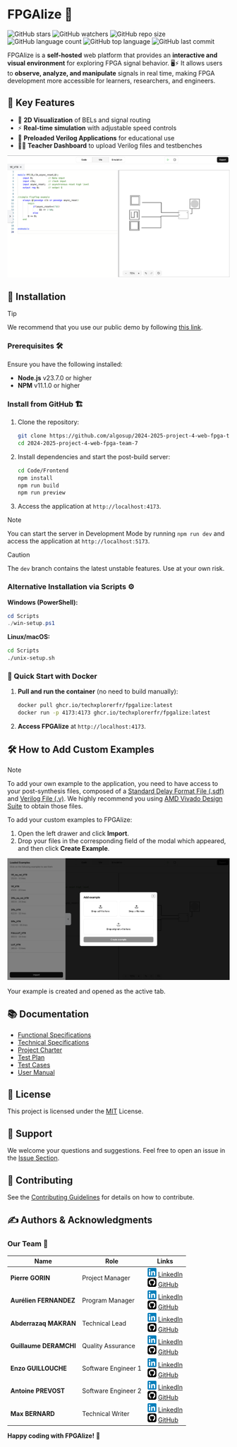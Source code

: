 # FPGAlize 👋

![GitHub stars](https://img.shields.io/github/stars/algosup/2024-2025-project-4-web-fpga-team-7?style=social) ![GitHub watchers](https://img.shields.io/github/watchers/algosup/2024-2025-project-4-web-fpga-team-7?style=social) ![GitHub repo size](https://img.shields.io/github/repo-size/algosup/2024-2025-project-4-web-fpga-team-7) ![GitHub language count](https://img.shields.io/github/languages/count/algosup/2024-2025-project-4-web-fpga-team-7) ![GitHub top language](https://img.shields.io/github/languages/top/algosup/2024-2025-project-4-web-fpga-team-7) ![GitHub last commit](https://img.shields.io/github/last-commit/algosup/2024-2025-project-4-web-fpga-team-7?color=red)

FPGAlize is a **self-hosted** web platform that provides an **interactive and visual environment** for exploring FPGA signal behavior. 🖥️⚡ It allows users to **observe, analyze, and manipulate** signals in real time, making FPGA development more accessible for learners, researchers, and engineers.

## 🔑 Key Features

- 🎨 **2D Visualization** of BELs and signal routing
- ⚡ **Real-time simulation** with adjustable speed controls
- 📜 **Preloaded Verilog Applications** for educational use
- 👨‍🏫 **Teacher Dashboard** to upload Verilog files and testbenches

<!-- To replace by a GIF -->
![Example FPGAlize image](demo.png)

## 🚀 Installation

> [!TIP]
> We recommend that you use our public demo by following [this link](https://fpgalize.vercel.app/).

### Prerequisites 🛠️
Ensure you have the following installed:
- **Node.js** v23.7.0 or higher
- **NPM** v11.1.0 or higher

### Install from GitHub 🏗️

1. Clone the repository:
   ```bash
   git clone https://github.com/algosup/2024-2025-project-4-web-fpga-team-7.git
   cd 2024-2025-project-4-web-fpga-team-7
   ```
2. Install dependencies and start the post-build server:
   ```bash
   cd Code/Frontend
   npm install
   npm run build
   npm run preview
   ```
3. Access the application at `http://localhost:4173`.

> [!NOTE]
> You can start the server in Development Mode by running `npm run dev` and access the application at `http://localhost:5173`.

> [!CAUTION]
> The `dev` branch contains the latest unstable features. Use at your own risk.

### Alternative Installation via Scripts ⚙️

**Windows (PowerShell):**
```ps1
cd Scripts
./win-setup.ps1
```

**Linux/macOS:**
```bash
cd Scripts
./unix-setup.sh
```

### 🐳 Quick Start with Docker

1. **Pull and run the container** (no need to build manually):
   ```bash
   docker pull ghcr.io/techxplorerfr/fpgalize:latest
   docker run -p 4173:4173 ghcr.io/techxplorerfr/fpgalize:latest
   ```

2. **Access FPGAlize** at `http://localhost:4173`.

## 🛠️ How to Add Custom Examples

> [!NOTE]
> To add your own example to the application, you need to have access to your post-synthesis files, composed of a [Standard Delay Format File (.sdf)](https://en.wikipedia.org/wiki/Standard_Delay_Format) and [Verilog File (.v)](https://en.wikipedia.org/wiki/Verilog). We highly recommend you using [AMD Vivado Design Suite](https://www.amd.com/fr/products/software/adaptive-socs-and-fpgas/vivado.html) to obtain those files.

To add your custom examples to FPGAlize:

1. Open the left drawer and click **Import**.
2. Drop your files in the corresponding field of the modal which appeared, and then click **Create Example**.

![Examples](examples.png)

Your example is created and opened as the active tab.

<!-- Add a GIF here -->

## 📚 Documentation
- [Functional Specifications](Documents/FunctionalSpecifications/FunctionalSpecifications.md)
- [Technical Specifications](Documents/TechnicalSpecifications/TechnicalSpecifications.md)
- [Project Charter](Documents/Management/ProjectCharter.md)
- [Test Plan](Documents/QA/TestPlan.md)
- [Test Cases](Documents/QA/TestCases.md)
- [User Manual](Documents/UserManual/UserManual.pdf)

## 📜 License

This project is licensed under the [MIT](./LICENSE.md) License.

## 💬 Support

We welcome your questions and suggestions. Feel free to open an issue in the [Issue Section](https://github.com/algosup/2024-2025-project-4-web-fpga-team-7/issues).

## 👥 Contributing

See the [Contributing Guidelines](./CONTRIBUTING.md) for details on how to contribute.

## ✍️ Authors & Acknowledgments

### Our Team 🚀
| Name                   | Role                | Links                                                                                                                                                                                                                                                                  |
| ---------------------- | ------------------- | ---------------------------------------------------------------------------------------------------------------------------------------------------------------------------------------------------------------------------------------------------------------------- |
| **Pierre GORIN**       | Project Manager     | <img src="Documents/Management/img/icons/linkedin.svg" width="20px"> [LinkedIn](https://www.linkedin.com/in/pierre-gorin-61a784221/) <br> <img src="Documents/Management/img/icons/github.svg" width="20px"> [GitHub](https://github.com/Pierre2103)                   |
| **Aurélien FERNANDEZ** | Program Manager     | <img src="Documents/Management/img/icons/linkedin.svg" width="20px"> [LinkedIn](https://www.linkedin.com/in/aur%C3%A9lien-fernandez-4971201b8/) <br> <img src="Documents/Management/img/icons/github.svg" width="20px"> [GitHub](https://github.com/aurelienfernandez) |
| **Abderrazaq MAKRAN**  | Technical Lead      | <img src="Documents/Management/img/icons/linkedin.svg" width="20px"> [LinkedIn](https://www.linkedin.com/in/abderrazaq-makran/) <br> <img src="Documents/Management/img/icons/github.svg" width="20px"> [GitHub](https://github.com/Amakran2003)                       |
| **Guillaume DERAMCHI** | Quality Assurance   | <img src="Documents/Management/img/icons/linkedin.svg" width="20px"> [LinkedIn](https://www.linkedin.com/in/guillaume-deramchi/) <br> <img src="Documents/Management/img/icons/github.svg" width="20px"> [GitHub](https://github.com/Guillaume18100)                   |
| **Enzo GUILLOUCHE**    | Software Engineer 1 | <img src="Documents/Management/img/icons/linkedin.svg" width="20px"> [LinkedIn](https://www.linkedin.com/in/enzoguillouche/) <br> <img src="Documents/Management/img/icons/github.svg" width="20px"> [GitHub](https://github.com/EnzoGuillouche)                       |
| **Antoine PREVOST**    | Software Engineer 2 | <img src="Documents/Management/img/icons/linkedin.svg" width="20px"> [LinkedIn](https://www.linkedin.com/in/antoine-prevost-dev/) <br> <img src="Documents/Management/img/icons/github.svg" width="20px"> [GitHub](https://github.com/TechXplorerFR)                   |
| **Max BERNARD**        | Technical Writer    | <img src="Documents/Management/img/icons/linkedin.svg" width="20px"> [LinkedIn](https://www.linkedin.com/in/max-bernard-b77680210/) <br> <img src="Documents/Management/img/icons/github.svg" width="20px"> [GitHub](https://github.com/maxbernard3)                   |


**Happy coding with FPGAlize!** 🎉

